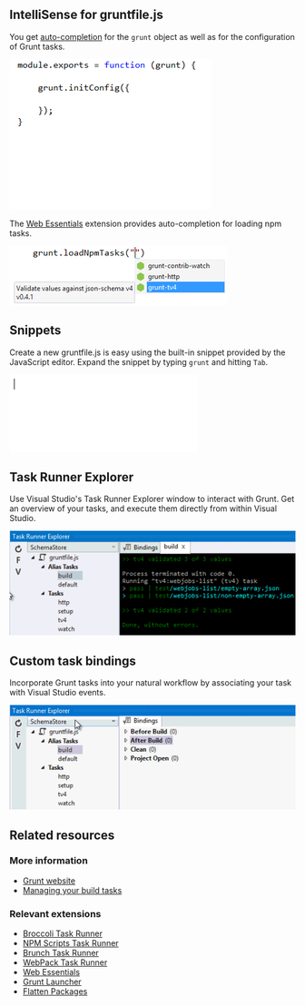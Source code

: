 <properties
	pageTitle="Grunt"
	description="Visual Studio has first-class support for the node.js-based Grunt task runner."
	slug="grunt"
	keywords="grunt, gruntjs, grunt.js, task runner"
/>

## IntelliSense for gruntfile.js
You get [auto-completion](http://go.microsoft.com/fwlink/?LinkId=532997) for the `grunt` object as well as for the configuration of Grunt tasks.

![Grunt auto-completion](_assets/grunt-auto-completion.gif)

The [Web Essentials](http://vswebessentials.com) extension provides auto-completion for loading npm tasks.

![Grunt load npm tasks](_assets/grunt-loadnpmtasks.png)

## Snippets
Create a new gruntfile.js is easy using the built-in snippet provided by the JavaScript editor. Expand the snippet by typing `grunt` and hitting `Tab`.

![Grunt snippet](_assets/grunt-snippets.gif)

## Task Runner Explorer
Use Visual Studio's Task Runner Explorer window to interact with Grunt. Get an overview of your tasks, and execute them directly from within Visual Studio.

![Grunt in Task Runner Explorer](_assets/grunt-task-runner-explorer.gif)

## Custom task bindings
Incorporate Grunt tasks into your natural workflow by associating your task with Visual Studio events.

![Grunt task bindings](_assets/grunt-task-bindings.gif)

<aside role="complementary">

## Related resources

<section>

### More information

- [Grunt website](http://gruntjs.com/)
- [Managing your build tasks](http://code.tutsplus.com/tutorials/managing-your-build-tasks-with-gulpjs--net-36910)
</section>

<section>

### Relevant extensions

- [Broccoli Task Runner](https://visualstudiogallery.msdn.microsoft.com/dd19e6af-a1f7-4606-a82a-46833f810865)
- [NPM Scripts Task Runner](https://visualstudiogallery.msdn.microsoft.com/8f2f2cbc-4da5-43ba-9de2-c9d08ade4941)
- [Brunch Task Runner](https://visualstudiogallery.msdn.microsoft.com/de706ad0-8a73-4df3-bef5-867bb9a70d51)
- [WebPack Task Runner](https://visualstudiogallery.msdn.microsoft.com/5497fd10-b1ba-474c-8991-1438ae47012a)
- [Web Essentials](https://visualstudiogallery.msdn.microsoft.com/ee6e6d8c-c837-41fb-886a-6b50ae2d06a2)
- [Grunt Launcher](https://visualstudiogallery.msdn.microsoft.com/dcbc5325-79ef-4b72-960e-0a51ee33a0ff)
- [Flatten Packages ](https://visualstudiogallery.msdn.microsoft.com/cd0b1938-4513-4e57-b9b7-c674b4a20e79)
</section>

</aside>